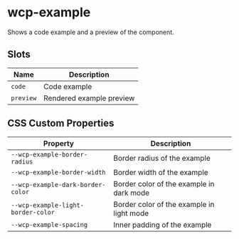 # wcp-example

Shows a code example and a preview of the component.

## Slots

| Name      | Description              |
|-----------|--------------------------|
| `code`    | Code example             |
| `preview` | Rendered example preview |

## CSS Custom Properties

| Property                           | Description                               |
|------------------------------------|-------------------------------------------|
| `--wcp-example-border-radius`      | Border radius of the example              |
| `--wcp-example-border-width`       | Border width of the example               |
| `--wcp-example-dark-border-color`  | Border color of the example in dark mode  |
| `--wcp-example-light-border-color` | Border color of the example in light mode |
| `--wcp-example-spacing`            | Inner padding of the example              |
